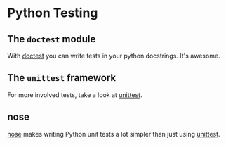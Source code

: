 # Python Testing

## The `doctest` module
With [doctest] you can write tests in your python docstrings. It's awesome.

## The `unittest` framework
For more involved tests, take a look at [unittest].

## nose
[nose] makes writing Python unit tests a lot simpler than just using [unittest].


[nose]: https://nose.readthedocs.org/en/latest/
[doctest]: https://docs.python.org/2/library/doctest.html
[unittest]: https://docs.python.org/2/library/unittest.html

